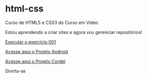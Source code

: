 # html-css
 Curso de HTML5 e CSS3 do Curso em Vídeo

Estou aprendendo a criar sites e agora vou gerenciar repositórios!

  <a href="https://devnetok.github.io/html-css/Exercicios/ex001/index.html">Executar o exercício 001</a>

  <a href="https://devnetok.github.io/projeto-android/#">Acesse aqui o Projeto Android</a>

  <a href="https://devnetok.github.io/projeto-cordel/#">Acesse aqui o Projeto Cordel</a>

Divirta-se


